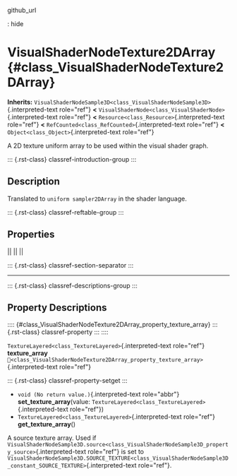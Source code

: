 github_url

:   hide

# VisualShaderNodeTexture2DArray {#class_VisualShaderNodeTexture2DArray}

**Inherits:**
`VisualShaderNodeSample3D<class_VisualShaderNodeSample3D>`{.interpreted-text
role="ref"} **\<**
`VisualShaderNode<class_VisualShaderNode>`{.interpreted-text role="ref"}
**\<** `Resource<class_Resource>`{.interpreted-text role="ref"} **\<**
`RefCounted<class_RefCounted>`{.interpreted-text role="ref"} **\<**
`Object<class_Object>`{.interpreted-text role="ref"}

A 2D texture uniform array to be used within the visual shader graph.

::: {.rst-class}
classref-introduction-group
:::

## Description

Translated to `uniform sampler2DArray` in the shader language.

::: {.rst-class}
classref-reftable-group
:::

## Properties

||
||
||

::: {.rst-class}
classref-section-separator
:::

------------------------------------------------------------------------

::: {.rst-class}
classref-descriptions-group
:::

## Property Descriptions

:::: {#class_VisualShaderNodeTexture2DArray_property_texture_array}
::: {.rst-class}
classref-property
:::
::::

`TextureLayered<class_TextureLayered>`{.interpreted-text role="ref"}
**texture_array**
`🔗<class_VisualShaderNodeTexture2DArray_property_texture_array>`{.interpreted-text
role="ref"}

::: {.rst-class}
classref-property-setget
:::

- `void (No return value.)`{.interpreted-text role="abbr"}
  **set_texture_array**(value:
  `TextureLayered<class_TextureLayered>`{.interpreted-text role="ref"})
- `TextureLayered<class_TextureLayered>`{.interpreted-text role="ref"}
  **get_texture_array**()

A source texture array. Used if
`VisualShaderNodeSample3D.source<class_VisualShaderNodeSample3D_property_source>`{.interpreted-text
role="ref"} is set to
`VisualShaderNodeSample3D.SOURCE_TEXTURE<class_VisualShaderNodeSample3D_constant_SOURCE_TEXTURE>`{.interpreted-text
role="ref"}.
